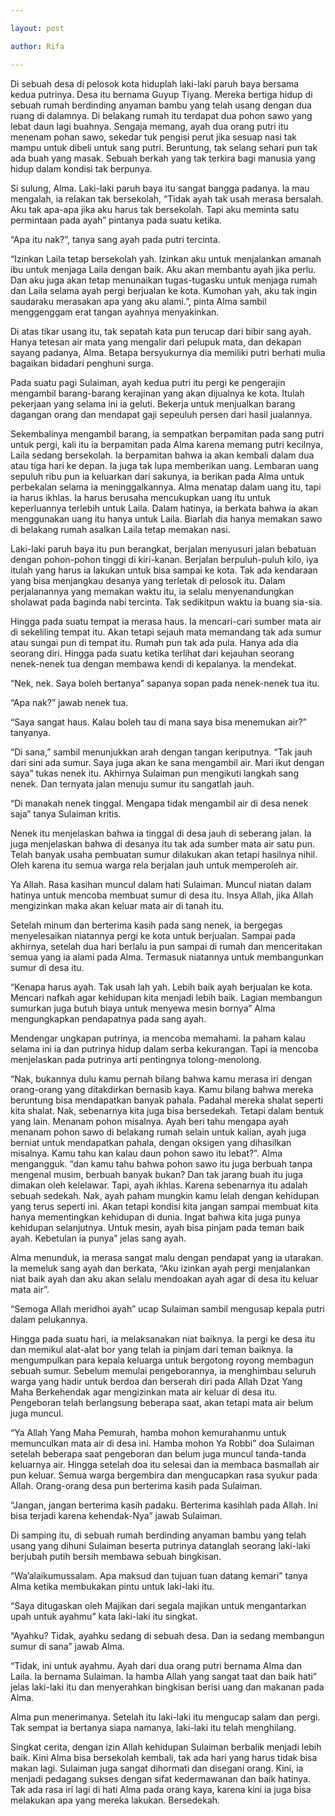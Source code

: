 ```yaml
---

layout: post

author: Rifa

---
```




Di sebuah desa di pelosok kota hiduplah laki-laki paruh baya bersama kedua putrinya. Desa itu bernama Guyup Tiyang. Mereka bertiga hidup di sebuah rumah berdinding anyaman bambu yang telah usang dengan dua ruang di dalamnya. Di belakang rumah itu terdapat dua pohon sawo yang lebat daun lagi buahnya. Sengaja memang, ayah dua orang putri itu menenam pohan sawo, sekedar tuk pengisi perut jika sesuap nasi tak mampu untuk dibeli untuk sang putri. Beruntung, tak selang sehari pun tak ada buah yang masak. Sebuah berkah yang tak terkira bagi manusia yang hidup dalam kondisi tak berpunya.



Si sulung, Alma. Laki-laki paruh baya itu sangat bangga padanya. Ia mau mengalah, ia relakan tak bersekolah, “Tidak ayah tak usah merasa bersalah. Aku tak apa-apa jika aku harus tak bersekolah. Tapi aku meminta satu permintaan pada ayah” pintanya pada suatu ketika.

“Apa itu nak?”, tanya sang ayah pada putri tercinta.

“Izinkan Laila tetap bersekolah yah. Izinkan aku untuk menjalankan amanah ibu untuk menjaga Laila dengan baik. Aku akan membantu ayah jika perlu. Dan aku juga akan tetap menunaikan tugas-tugasku untuk menjaga rumah dan Laila selama ayah pergi berjualan ke kota. Kumohan yah, aku tak ingin saudaraku merasakan apa yang aku alami.”, pinta Alma sambil menggenggam erat tangan ayahnya menyakinkan.



Di atas tikar usang itu, tak sepatah kata pun terucap dari bibir sang ayah. Hanya tetesan air mata yang mengalir dari pelupuk mata, dan dekapan sayang padanya, Alma. Betapa bersyukurnya dia memiliki putri berhati mulia bagaikan bidadari penghuni surga.





 

Pada suatu pagi Sulaiman, ayah kedua putri itu pergi ke pengerajin mengambil barang-barang kerajinan yang akan dijualnya ke kota. Itulah pekerjaan yang selama ini ia geluti. Bekerja untuk menjualkan barang dagangan orang dan mendapat gaji sepeuluh persen dari hasil jualannya.



Sekembalinya mengambil barang, ia sempatkan berpamitan pada sang putri untuk pergi, kali itu ia berpamitan pada Alma karena memang putri kecilnya, Laila sedang bersekolah. Ia berpamitan bahwa ia akan kembali dalam dua atau tiga hari ke depan. Ia juga tak lupa memberikan uang. Lembaran uang sepuluh ribu pun ia keluarkan dari sakunya, ia berikan pada Alma untuk perbekalan selama ia meninggalkannya. Alma menatap dalam uang itu, tapi ia harus ikhlas. Ia harus berusaha mencukupkan uang itu untuk keperluannya terlebih untuk Laila. Dalam hatinya, ia berkata bahwa ia akan menggunakan uang itu hanya untuk Laila. Biarlah dia hanya memakan sawo di belakang rumah asalkan Laila tetap memakan nasi.



Laki-laki paruh baya itu pun berangkat, berjalan menyusuri jalan bebatuan dengan pohon-pohon tinggi di kiri-kanan. Berjalan berpuluh-puluh kilo, iya itulah yang harus ia lakukan untuk bisa sampai ke kota. Tak ada kendaraan yang bisa menjangkau desanya yang terletak di pelosok itu. Dalam perjalanannya yang memakan waktu itu, ia selalu menyenandungkan sholawat pada baginda nabi tercinta. Tak sedikitpun waktu ia buang sia-sia.



Hingga pada suatu tempat ia merasa haus. Ia mencari-cari sumber mata air di sekeliling tempat itu. Akan tetapi sejauh mata memandang tak ada sumur atau sungai pun di tempat itu. Rumah pun tak ada pula. Hanya ada dia seorang diri. Hingga pada suatu ketika terlihat dari kejauhan seorang nenek-nenek tua dengan membawa kendi di kepalanya. Ia mendekat.



“Nek, nek. Saya boleh bertanya” sapanya sopan pada nenek-nenek tua itu.

“Apa nak?” jawab nenek tua.

“Saya sangat haus. Kalau boleh tau di mana saya bisa menemukan air?” tanyanya.

“Di sana,” sambil menunjukkan arah dengan tangan keriputnya. “Tak jauh dari sini ada sumur. Saya juga akan ke sana mengambil air. Mari ikut dengan saya” tukas nenek itu. Akhirnya Sulaiman pun mengikuti langkah sang nenek. Dan ternyata jalan menuju sumur itu sangatlah jauh.



“Di manakah nenek tinggal. Mengapa tidak mengambil air di desa nenek saja” tanya Sulaiman kritis.

Nenek itu menjelaskan bahwa ia tinggal di desa jauh di seberang jalan. Ia juga menjelaskan bahwa di desanya itu tak ada sumber mata air satu pun. Telah banyak usaha pembuatan sumur dilakukan akan tetapi hasilnya nihil. Oleh karena itu semua warga rela berjalan jauh untuk memperoleh air.



Ya Allah. Rasa kasihan muncul dalam hati Sulaiman. Muncul niatan dalam hatinya untuk mencoba membuat sumur di desa itu. Insya Allah, jika Allah mengizinkan maka akan keluar mata air di tanah itu.



Setelah minum dan berterima kasih pada sang nenek, ia bergegas menyelesaikan niatannya pergi ke kota untuk berjualan. Sampai pada akhirnya, setelah dua hari berlalu ia pun sampai di rumah dan menceritakan semua yang ia alami pada Alma. Termasuk niatannya untuk membangunkan sumur di desa itu.



“Kenapa harus ayah. Tak usah lah yah. Lebih baik ayah berjualan ke kota. Mencari nafkah agar kehidupan kita menjadi lebih baik. Lagian membangun sumurkan juga butuh biaya untuk menyewa mesin bornya” Alma mengungkapkan pendapatnya pada sang ayah.

Mendengar ungkapan putrinya, ia mencoba memahami. Ia paham kalau selama ini ia dan putrinya hidup dalam serba kekurangan. Tapi ia mencoba menjelaskan pada putrinya arti pentingnya tolong-menolong.

“Nak, bukannya dulu kamu pernah bilang bahwa kamu merasa iri dengan orang-orang yang ditakdirkan bernasib kaya. Kamu bilang bahwa mereka beruntung bisa mendapatkan banyak pahala. Padahal mereka shalat seperti kita shalat. Nak, sebenarnya kita juga bisa bersedekah. Tetapi dalam bentuk yang lain. Menanam pohon misalnya. Ayah beri tahu mengapa ayah menanam pohon sawo di belakang rumah selain untuk kalian, ayah juga berniat untuk mendapatkan pahala, dengan oksigen yang dihasilkan misalnya. Kamu tahu kan kalau daun pohon sawo itu lebat?”. Alma mengangguk. “dan kamu tahu bahwa pohon sawo itu juga berbuah tanpa mengenal musim, berbuah banyak bukan? Dan tak jarang buah itu juga dimakan oleh kelelawar. Tapi, ayah ikhlas. Karena sebenarnya itu adalah sebuah sedekah. Nak, ayah paham mungkin kamu lelah dengan kehidupan yang terus seperti ini. Akan tetapi kondisi kita jangan sampai membuat kita hanya mementingkan kehidupan di dunia. Ingat bahwa kita juga punya kehidupan selanjutnya. Untuk mesin, ayah bisa pinjam pada teman baik ayah. Kebetulan ia punya” jelas sang ayah.



Alma menunduk, ia merasa sangat malu dengan pendapat yang ia utarakan. Ia memeluk sang ayah dan berkata, “Aku izinkan ayah pergi menjalankan niat baik ayah dan aku akan selalu mendoakan ayah agar di desa itu keluar mata air”.

“Semoga Allah meridhoi ayah” ucap Sulaiman sambil mengusap kepala putri dalam pelukannya.



Hingga pada suatu hari, ia melaksanakan niat baiknya. Ia pergi ke desa itu dan memikul alat-alat bor yang telah ia pinjam dari teman baiknya. Ia mengumpulkan para kepala keluarga untuk bergotong royong membagun sebuah sumur. Sebelum memulai pengeborannya, ia menghimbau seluruh warga yang hadir untuk berdoa dan berserah diri pada Allah Dzat Yang Maha Berkehendak agar mengizinkan mata air keluar di desa itu. Pengeboran telah berlangsung beberapa saat, akan tetapi mata air belum juga muncul.



“Ya Allah Yang Maha Pemurah, hamba mohon kemurahanmu untuk memunculkan mata air di desa ini. Hamba mohon Ya Robbi” doa Sulaiman setelah beberapa saat pengeboran dan belum juga muncul tanda-tanda keluarnya air. Hingga setelah doa itu selesai dan ia membaca basmallah air pun keluar. Semua warga bergembira dan mengucapkan rasa syukur pada Allah. Orang-orang desa pun berterima kasih pada Sulaiman.

“Jangan, jangan berterima kasih padaku. Berterima kasihlah pada Allah. Ini bisa terjadi karena kehendak-Nya” jawab Sulaiman.





 

Di samping itu, di sebuah rumah berdinding anyaman bambu yang telah usang yang dihuni Sulaiman beserta putrinya datanglah seorang laki-laki berjubah putih bersih membawa sebuah bingkisan.

“Wa’alaikumussalam. Apa maksud dan tujuan tuan datang kemari” tanya Alma ketika membukakan pintu untuk laki-laki itu.

“Saya ditugaskan oleh Majikan dari segala majikan untuk mengantarkan upah untuk ayahmu” kata laki-laki itu singkat.

“Ayahku? Tidak, ayahku sedang di sebuah desa. Dan ia sedang membangun sumur di sana” jawab Alma.



“Tidak, ini untuk ayahmu. Ayah dari dua orang putri bernama Alma dan Laila. Ia bernama Sulaiman. Ia hamba Allah yang sangat taat dan baik hati” jelas laki-laki itu dan menyerahkan bingkisan berisi uang dan makanan pada Alma.

Alma pun menerimanya. Setelah itu laki-laki itu mengucap salam dan pergi. Tak sempat ia bertanya siapa namanya, laki-laki itu telah menghilang.



Singkat cerita, dengan izin Allah kehidupan Sulaiman berbalik menjadi lebih baik. Kini Alma bisa bersekolah kembali, tak ada hari yang harus tidak bisa makan lagi. Sulaiman juga sangat dihormati dan disegani orang. Kini, ia menjadi pedagang sukses dengan sifat kedermawanan dan baik hatinya. Tak ada rasa iri lagi di hati Alma pada orang kaya, karena kini ia juga bisa melakukan apa yang mereka lakukan. Bersedekah.